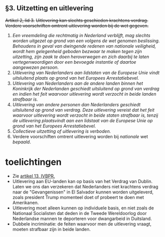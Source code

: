 ## §3. Uitzetting en uitlevering
~~Artikel 2, lid 3.~~
~~Uitlevering kan slechts geschieden krachtens verdrag. Verdere voorschriften omtrent uitlevering worden bij de wet gegeven.~~

1. *Een vreemdeling die rechtmatig in Nederland verblijft, mag slechts worden uitgezet op grond van een volgens de wet genomen beslissing. Behoudens in geval van dwingende redenen van nationale veiligheid, wordt hem gelegenheid geboden bezwaar te maken tegen zijn uitzetting, zijn zaak te doen heroverwegen en zich daarbij te laten vertegenwoordigen door een bevoegde instantie of daartoe aangewezen persoon.*
2. *Uitlevering van Nederlanders aan lidstaten van de Europese Unie vindt uitsluitend plaats op grond van het Europees Arrestatiebevel.*
3. *Uitlevering van Nederlanders aan de andere landen binnen het Koninkrijk der Nederlanden geschiedt uitsluitend op grond van verdrag en indien het feit waarvoor uitlevering wordt verzocht in beide landen strafbaar is.*
4. *Uitlevering van andere personen dan Nederlanders geschiedt uitsluitend op grond van verdrag. Deze uitlevering vereist dat het feit waarvoor uitlevering wordt verzocht in beide staten strafbaar is, tenzij de uitlevering plaatsvindt aan een lidstaat van de Europese Unie op grond van het Europees Arrestatiebevel.*
5. *Collectieve uitzetting of uitlevering is verboden.*
6. Verdere voorschiften omtrent uitlevering worden bij *nationale* wet *bepaald*.

# toelichtingen
- Zie [artikel 13, IVBPR.](https://wetten.overheid.nl/BWBV0001017/1979-03-11#Verdrag_2_Verdragtekst_1_DeelIII_Artikel13)
- Uitlevering aan EU-landen kan op basis van het Verdrag van Dublin. Laten we ons dan verzekeren dat Nederlanders niet krachtens verdrag naar de "Gevangenissen" in El Salvador kunnen worden uitgeleverd, zoals president Trump momenteel doet of probeert te doen met Amerikanen.
- Uitlevering moet alleen kunnen op individuele basis, en niet zoals de Nationaal Socialisten dat deden in de Tweede Wereldoorlog door Nederlandse mannen te deporteren voor dwangarbeid in Duitsland.
- Dubbele incriminatie: de feiten waarvoor men de uitlevering vraagt, moeten strafbaar zijn in beide landen.
